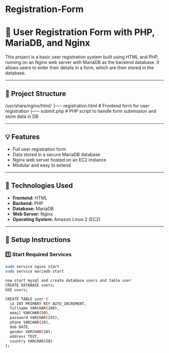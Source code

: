 # Registration-Form

# 📝 User Registration Form with PHP, MariaDB, and Nginx

This project is a basic user registration system built using HTML and PHP, running on an Nginx web server with MariaDB as the backend database. It allows users to enter their details in a form, which are then stored in the database.

---

## 📁 Project Structure

/usr/share/nginx/html/ ├── registration.html # Frontend form for user registration
├── submit.php # PHP script to handle form submission and store data in DB


---

## 💡 Features

- Full user registration form
- Data stored in a secure MariaDB database
- Nginx web server hosted on an EC2 instance
- Modular and easy to extend

---

## 🧩 Technologies Used

- **Frontend:** HTML  
- **Backend:** PHP  
- **Database:** MariaDB  
- **Web Server:** Nginx  
- **Operating System:** Amazon Linux 2 (EC2)  

---

## 🚀 Setup Instructions

### 1️⃣ Start Required Services

```bash
sudo service nginx start
sudo service mariadb start

now start mysql and create database users and table user
CREATE DATABASE users;
USE users;

CREATE TABLE user (
  id INT PRIMARY KEY AUTO_INCREMENT,
  fullname VARCHAR(100),
  email VARCHAR(50),
  password VARCHAR(255),
  phone VARCHAR(20),
  dob DATE,
  gender VARCHAR(10),
  address TEXT,
  country VARCHAR(50)
);




